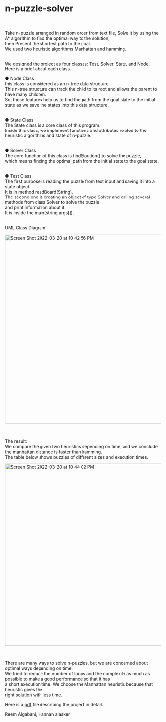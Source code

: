 # n-puzzle-solver


<br><br>
Take n-puzzle arranged in random order from text file, Solve it by using the A* algorithm to find the optimal way to the solution,<br>
then Present the shortest path to the goal.<br>
We used two heuristic algorithms Manhattan and hamming.<br><br>


We designed the project as four classes: Test, Solver, State, and Node. <br>
Here is a brief about each class.<br>

● Node Class<br>
this class is considered as an n-tree data structure. <br>
This n-tree structure can track the child to its root and allows the parent to have many children.<br>
So, these features help us to find the path from the goal state to the initial state as we save the states into this data structure.<br><br>

● State Class<br>
The State class is a core class of this program. <br>
Inside this class, we implement functions and attributes related to the heuristic algorithms and state of n-puzzle. <br><br>

● Solver Class<br>
The core function of this class is findSloution() to solve the puzzle,<br>
which means finding the optimal path from the initial state to the goal state. <br><br>

● Test Class<br>
The first purpose is reading the puzzle from text input and saving it into a state object.<br>
It is in method readBoard(String).<br>
The second one is creating an object of type Solver and calling several methods from class Solver to solve the puzzle<br> and print information about it.<br>
It is inside the main(string args[]).<br><br>



UML Class Diagram:<br>

<img width="609" alt="Screen Shot 2022-03-20 at 10 42 56 PM" src="https://user-images.githubusercontent.com/74451443/159179886-7f33c404-3263-4fe4-b27e-9e1f98e5ef09.png">


<br><br>The result:<br>
We compare the given two heuristics depending on time, and we conclude the manhattan distance is faster than hamming.<br>
The table below shows puzzles of different sizes and execution times.<br>

<img width="586" alt="Screen Shot 2022-03-20 at 10 44 02 PM" src="https://user-images.githubusercontent.com/74451443/159179991-cc889469-97cf-4afa-857a-6b71c7a3f18f.png">


<br><br>
There are many ways to solve n-puzzles, but we are concerned about optimal ways depending on time. <br>
We tried to reduce the number of loops and the complexity as much as possible to make a good performance so that it has <br>
a short execution time. We choose the Manhattan heuristic because that heuristic gives the <br>
right solution with less time.<br>

Here is a <a href="">pdf</a> file describing the project in detail.

Reem Algabani, Hannan alasker
